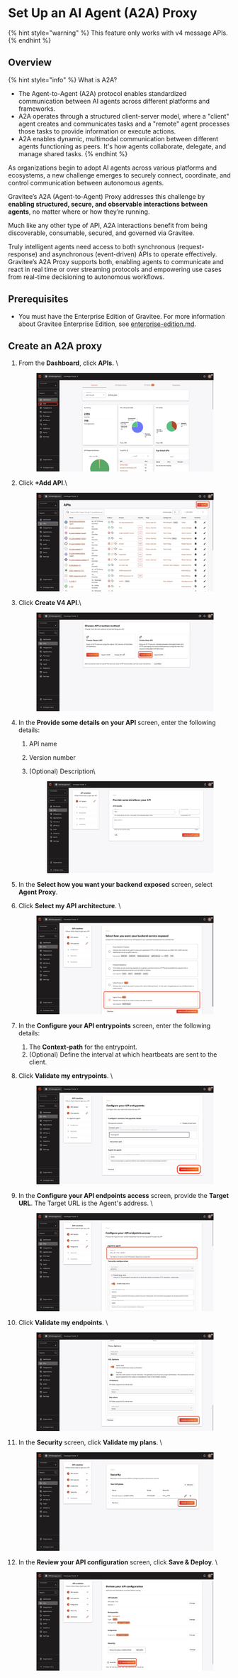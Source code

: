# Set Up an AI Agent (A2A) Proxy

{% hint style="warning" %}
This feature only works with v4 message APIs.
{% endhint %}

## Overview

{% hint style="info" %}
What is A2A?

* The Agent-to-Agent (A2A) protocol enables standardized communication between AI agents across different platforms and frameworks.&#x20;
* A2A operates through a structured client-server model, where a "client" agent creates and communicates tasks and a "remote" agent processes those tasks to provide information or execute actions.
* A2A enables dynamic, multimodal communication between different agents functioning as peers. It's how agents collaborate, delegate, and manage shared tasks.
{% endhint %}

As organizations begin to adopt AI agents across various platforms and ecosystems, a new challenge emerges to securely connect, coordinate, and control communication between autonomous agents.&#x20;

Gravitee’s A2A (Agent-to-Agent) Proxy addresses this challenge by **enabling structured, secure, and observable interactions between agents**, no matter where or how they’re running.

Much like any other type of API, A2A interactions benefit from being discoverable, consumable, secured, and governed via Gravitee.&#x20;

Truly intelligent agents need access to both synchronous (request-response) and asynchronous (event-driven) APIs to operate effectively. Gravitee’s A2A Proxy supports both, enabling agents to communicate and react in real time or over streaming protocols and empowering use cases from real-time decisioning to autonomous workflows.

## Prerequisites&#x20;

* You must have the Enterprise Edition of Gravitee. For more information about Gravitee Enterprise Edition, see [enterprise-edition.md](../readme/enterprise-edition.md "mention").

## Create an A2A proxy

1.  From the **Dashboard**, click **APIs.** \


    <figure><img src="../.gitbook/assets/3AFC7359-4334-44DE-A2AA-3732BE173718_1_201_a.jpeg" alt=""><figcaption></figcaption></figure>
2.  Click **+Add API**.\


    <figure><img src="../.gitbook/assets/4C33F7FA-43E1-43DB-86E4-3322A25B012A_1_201_a.jpeg" alt=""><figcaption></figcaption></figure>
3.  Click **Create V4 API**.\


    <figure><img src="../.gitbook/assets/DAFCAA99-6D7F-4C42-9047-2B0B3DA12703_1_201_a.jpeg" alt=""><figcaption></figcaption></figure>
4. In the **Provide some details on your API** screen, enter the following details:
   1. API name
   2. Version number&#x20;
   3.  (Optional) Description\


       <figure><img src="../.gitbook/assets/9FB7738A-FEFA-4404-A90A-5C56373D57AE_1_201_a.jpeg" alt=""><figcaption></figcaption></figure>
5. In the **Select how you want your backend exposed** screen, select **Agent Proxy**.
6.  Click **Select my API architecture**. \


    <figure><img src="../.gitbook/assets/0CCBFFE7-216B-4568-99AC-BAA064FFF12E_1_201_a.jpeg" alt=""><figcaption></figcaption></figure>
7. In the **Configure your API entrypoints** screen, enter the following details:
   1. The **Context-path** for the entrypoint.
   2. (Optional) Define the interval at which heartbeats are sent to the client.&#x20;
8.  Click **Validate my entrypoints**. \


    <figure><img src="../.gitbook/assets/00 agent copy.png" alt=""><figcaption></figcaption></figure>
9.  In the **Configure your API endpoints access** screen, provide the **Target URL**. The Target URL is the Agent's address. \


    <figure><img src="../.gitbook/assets/4CA47921-5400-4EA4-97C4-43C928118657_1_201_a.jpeg" alt=""><figcaption></figcaption></figure>
10. Click **Validate my endpoints**. \


    <figure><img src="../.gitbook/assets/0E388335-3808-408C-A522-94545A083810_1_201_a.jpeg" alt=""><figcaption></figcaption></figure>
11. In the **Security** screen, click **Validate my plans**. \


    <figure><img src="../.gitbook/assets/B434E9CD-CE30-4CEF-9D51-260356E28546_1_201_a.jpeg" alt=""><figcaption></figcaption></figure>
12. In the **Review your API configuration** screen, click **Save & Deploy**. \


    <figure><img src="../.gitbook/assets/E1E23126-57E1-4FCE-B265-7E0B896F0528_1_201_a.jpeg" alt=""><figcaption></figcaption></figure>
